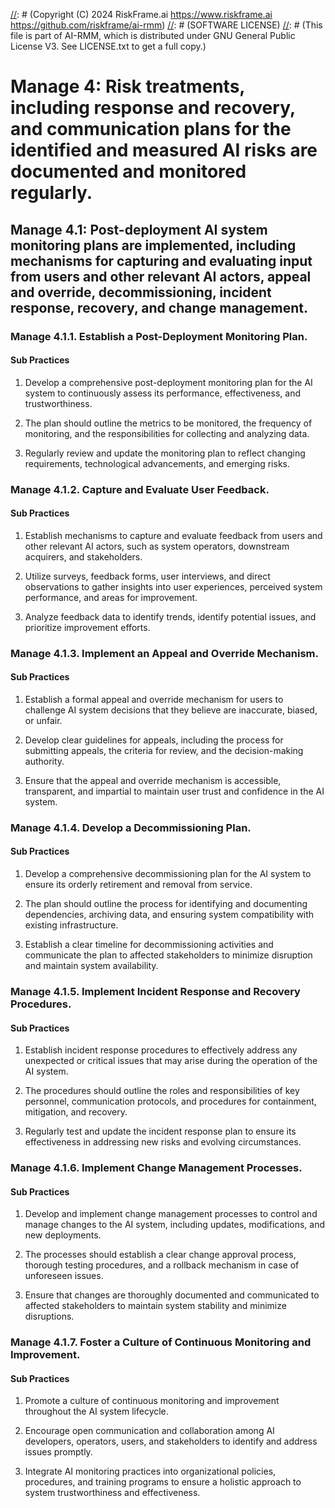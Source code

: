 [//]: # (COPYRIGHT)
[//]: # (RiskFrame.ai - AI Risk Management and Resilience Framework)
[//]: # (Copyright (C) 2024 RiskFrame.ai https://www.riskframe.ai https://github.com/riskframe/ai-rmm)
[//]: # (SOFTWARE LICENSE)
[//]: # (This file is part of AI-RMM, which is distributed under GNU General Public License V3. See LICENSE.txt to get a full copy.)
    
# Manage 4: Risk treatments, including response and recovery, and communication plans for the identified and measured AI risks are documented and monitored regularly.

## Manage 4.1: Post-deployment AI system monitoring plans are implemented, including mechanisms for capturing and evaluating input from users and other relevant AI actors, appeal and override, decommissioning, incident response, recovery, and change management.

### Manage 4.1.1. Establish a Post-Deployment Monitoring Plan.

#### Sub Practices

1. Develop a comprehensive post-deployment monitoring plan for the AI system to continuously assess its performance, effectiveness, and trustworthiness.

2. The plan should outline the metrics to be monitored, the frequency of monitoring, and the responsibilities for collecting and analyzing data.

3. Regularly review and update the monitoring plan to reflect changing requirements, technological advancements, and emerging risks.

### Manage 4.1.2. Capture and Evaluate User Feedback.

#### Sub Practices

1. Establish mechanisms to capture and evaluate feedback from users and other relevant AI actors, such as system operators, downstream acquirers, and stakeholders.

2. Utilize surveys, feedback forms, user interviews, and direct observations to gather insights into user experiences, perceived system performance, and areas for improvement.

3. Analyze feedback data to identify trends, identify potential issues, and prioritize improvement efforts.

### Manage 4.1.3. Implement an Appeal and Override Mechanism.

#### Sub Practices

1. Establish a formal appeal and override mechanism for users to challenge AI system decisions that they believe are inaccurate, biased, or unfair.

2. Develop clear guidelines for appeals, including the process for submitting appeals, the criteria for review, and the decision-making authority.

3. Ensure that the appeal and override mechanism is accessible, transparent, and impartial to maintain user trust and confidence in the AI system.

### Manage 4.1.4. Develop a Decommissioning Plan.

#### Sub Practices

1. Develop a comprehensive decommissioning plan for the AI system to ensure its orderly retirement and removal from service.

2. The plan should outline the process for identifying and documenting dependencies, archiving data, and ensuring system compatibility with existing infrastructure.

3. Establish a clear timeline for decommissioning activities and communicate the plan to affected stakeholders to minimize disruption and maintain system availability.

### Manage 4.1.5. Implement Incident Response and Recovery Procedures.

#### Sub Practices

1. Establish incident response procedures to effectively address any unexpected or critical issues that may arise during the operation of the AI system.

2. The procedures should outline the roles and responsibilities of key personnel, communication protocols, and procedures for containment, mitigation, and recovery.

3. Regularly test and update the incident response plan to ensure its effectiveness in addressing new risks and evolving circumstances.

### Manage 4.1.6. Implement Change Management Processes.

#### Sub Practices

1. Develop and implement change management processes to control and manage changes to the AI system, including updates, modifications, and new deployments.

2. The processes should establish a clear change approval process, thorough testing procedures, and a rollback mechanism in case of unforeseen issues.

3. Ensure that changes are thoroughly documented and communicated to affected stakeholders to maintain system stability and minimize disruptions.

### Manage 4.1.7. Foster a Culture of Continuous Monitoring and Improvement.

#### Sub Practices

1. Promote a culture of continuous monitoring and improvement throughout the AI system lifecycle.

2. Encourage open communication and collaboration among AI developers, operators, users, and stakeholders to identify and address issues promptly.

3. Integrate AI monitoring practices into organizational policies, procedures, and training programs to ensure a holistic approach to system trustworthiness and effectiveness.

